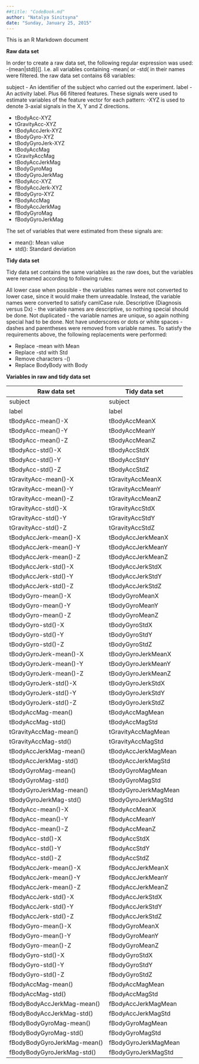 ```yaml
---
##title: "CodeBook.md"
author: "Natalya Sinitsyna"
date: "Sunday, January 25, 2015"
---
```


This is an R Markdown document

**Raw data set**

In order to create a raw data set, the following regular expression was used: -(mean|std)[(]. I.e. all variables containing -mean( or -std( in their names were filtered.
the raw data set contains 68 variables:

subject - An identifier of the subject who carried out the experiment.
label - An activity label.
Plus 66 filtered features.
These signals were used to estimate variables of the feature vector for each pattern:
-XYZ is used to denote 3-axial signals in the X, Y and Z directions.

* tBodyAcc-XYZ
* tGravityAcc-XYZ
* tBodyAccJerk-XYZ
* tBodyGyro-XYZ
* tBodyGyroJerk-XYZ
* tBodyAccMag
* tGravityAccMag
* tBodyAccJerkMag
* tBodyGyroMag
* tBodyGyroJerkMag
* fBodyAcc-XYZ
* fBodyAccJerk-XYZ
* fBodyGyro-XYZ
* fBodyAccMag
* fBodyAccJerkMag
* fBodyGyroMag
* fBodyGyroJerkMag

The set of variables that were estimated from these signals are:

* mean(): Mean value
* std(): Standard deviation

**Tidy data set**

Tidy data set contains the same variables as the raw does, but the variables were renamed according to following rules:

All lower case when possible - the variables names were not converted to lower case, since it would make them unreadable. Instead, the variable names were converted to satisfy camlCase rule.
Descriptive (Diagnosis versus Dx) - the variable names are descriptive, so nothing special should be done.
Not duplicated - the variable names are unique, so again nothing special had to be done.
Not have underscores or dots or white spaces - dashes and parentheses were removed from variable names.
To satisfy the requirements above, the following replacements were performed:

* Replace -mean with Mean
* Replace -std with Std
* Remove characters -()
* Replace BodyBody with Body

**Variables in raw and tidy data set**

Raw data set | Tidy data set
------------ | -------------
subject	     |  subject
label	       |  label
tBodyAcc-mean()-X |	tBodyAccMeanX
tBodyAcc-mean()-Y	 | tBodyAccMeanY
tBodyAcc-mean()-Z	 | tBodyAccMeanZ
tBodyAcc-std()-X	| tBodyAccStdX
tBodyAcc-std()-Y |	tBodyAccStdY
tBodyAcc-std()-Z |	tBodyAccStdZ
tGravityAcc-mean()-X	| tGravityAccMeanX
tGravityAcc-mean()-Y	| tGravityAccMeanY
tGravityAcc-mean()-Z	| tGravityAccMeanZ
tGravityAcc-std()-X |	tGravityAccStdX
tGravityAcc-std()-Y	| tGravityAccStdY
tGravityAcc-std()-Z	| tGravityAccStdZ
tBodyAccJerk-mean()-X	| tBodyAccJerkMeanX
tBodyAccJerk-mean()-Y	| tBodyAccJerkMeanY
tBodyAccJerk-mean()-Z	| tBodyAccJerkMeanZ
tBodyAccJerk-std()-X	| tBodyAccJerkStdX
tBodyAccJerk-std()-Y	| tBodyAccJerkStdY
tBodyAccJerk-std()-Z	| tBodyAccJerkStdZ
tBodyGyro-mean()-X	| tBodyGyroMeanX
tBodyGyro-mean()-Y  |	tBodyGyroMeanY
tBodyGyro-mean()-Z	| tBodyGyroMeanZ
tBodyGyro-std()-X	| tBodyGyroStdX
tBodyGyro-std()-Y	| tBodyGyroStdY
tBodyGyro-std()-Z	| tBodyGyroStdZ
tBodyGyroJerk-mean()-X	| tBodyGyroJerkMeanX
tBodyGyroJerk-mean()-Y	| tBodyGyroJerkMeanY
tBodyGyroJerk-mean()-Z	| tBodyGyroJerkMeanZ
tBodyGyroJerk-std()-X |	tBodyGyroJerkStdX
tBodyGyroJerk-std()-Y	| tBodyGyroJerkStdY
tBodyGyroJerk-std()-Z	| tBodyGyroJerkStdZ
tBodyAccMag-mean()	| tBodyAccMagMean
tBodyAccMag-std()	| tBodyAccMagStd
tGravityAccMag-mean()	| tGravityAccMagMean
tGravityAccMag-std()	| tGravityAccMagStd
tBodyAccJerkMag-mean()	| tBodyAccJerkMagMean
tBodyAccJerkMag-std()	| tBodyAccJerkMagStd
tBodyGyroMag-mean()	| tBodyGyroMagMean
tBodyGyroMag-std()	| tBodyGyroMagStd
tBodyGyroJerkMag-mean()	| tBodyGyroJerkMagMean
tBodyGyroJerkMag-std()	| tBodyGyroJerkMagStd
fBodyAcc-mean()-X |	fBodyAccMeanX
fBodyAcc-mean()-Y	| fBodyAccMeanY
fBodyAcc-mean()-Z	| fBodyAccMeanZ
fBodyAcc-std()-X	| fBodyAccStdX
fBodyAcc-std()-Y	| fBodyAccStdY
fBodyAcc-std()-Z	| fBodyAccStdZ
fBodyAccJerk-mean()-X	| fBodyAccJerkMeanX
fBodyAccJerk-mean()-Y	| fBodyAccJerkMeanY
fBodyAccJerk-mean()-Z	| fBodyAccJerkMeanZ
fBodyAccJerk-std()-X	| fBodyAccJerkStdX
fBodyAccJerk-std()-Y	| fBodyAccJerkStdY
fBodyAccJerk-std()-Z	| fBodyAccJerkStdZ
fBodyGyro-mean()-X	| fBodyGyroMeanX
fBodyGyro-mean()-Y	| fBodyGyroMeanY
fBodyGyro-mean()-Z	| fBodyGyroMeanZ
fBodyGyro-std()-X	| fBodyGyroStdX
fBodyGyro-std()-Y |	fBodyGyroStdY
fBodyGyro-std()-Z	| fBodyGyroStdZ
fBodyAccMag-mean()	| fBodyAccMagMean
fBodyAccMag-std()	| fBodyAccMagStd
fBodyBodyAccJerkMag-mean()	| fBodyAccJerkMagMean
fBodyBodyAccJerkMag-std()	| fBodyAccJerkMagStd
fBodyBodyGyroMag-mean()	| fBodyGyroMagMean
fBodyBodyGyroMag-std()	| fBodyGyroMagStd
fBodyBodyGyroJerkMag-mean() |	fBodyGyroJerkMagMean
fBodyBodyGyroJerkMag-std()	| fBodyGyroJerkMagStd
